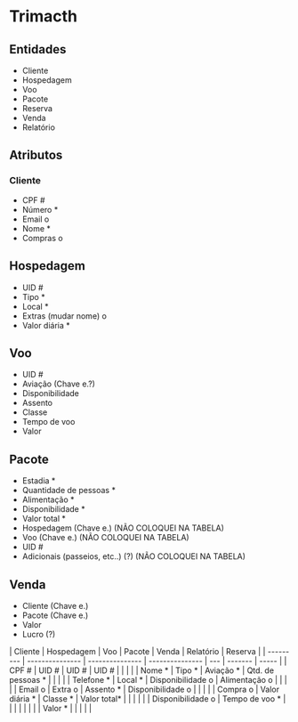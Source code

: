 # Trimacth

## Entidades
* Cliente
* Hospedagem
* Voo
* Pacote
* Reserva
* Venda
* Relatório

## Atributos

### Cliente
* CPF #
* Número *
* Email o
* Nome *
* Compras o

## Hospedagem
* UID #
* Tipo *
* Local *
* Extras (mudar nome) o
* Valor diária *

## Voo
* UID #
* Aviação (Chave e.?)
* Disponibilidade
* Assento
* Classe
* Tempo de voo
* Valor

## Pacote
* Estadia *
* Quantidade de pessoas *
* Alimentação *
* Disponibilidade *
* Valor total *
* Hospedagem (Chave e.) (NÃO COLOQUEI NA TABELA)
* Voo (Chave e.) (NÃO COLOQUEI NA TABELA)
* UID #
* Adicionais (passeios, etc..) (?) (NÃO COLOQUEI NA TABELA)

## Venda
* Cliente (Chave e.)
* Pacote (Chave e.)
* Valor
* Lucro (?)

| Cliente     | Hospedagem        | Voo               | Pacote            | Venda | Relatório | Reserva |
| *---------* | *---------------* | *---------------* | *---------------* | *---* | *-------* | *-----* |
| CPF #       | UID #             | UID #             | UID #             |       |           |         |
| Nome *      | Tipo *            | Aviação *         | Qtd. de pessoas * |       |           |         |
| Telefone *  | Local *           | Disponibilidade o | Alimentação o     |       |           |         |
| Email o     | Extra o           | Assento *         | Disponibilidade o |       |           |         |
| Compra o    | Valor diária *    | Classe *          | Valor total*      |       |           |         |
|             | Disponibilidade o | Tempo de voo *    |                   |       |           |         |
|             |                   | Valor *           |                   |       |           |         |
